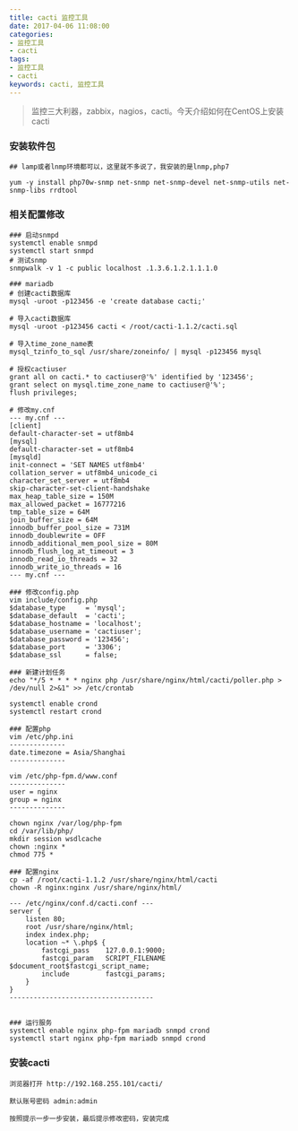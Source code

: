 ```yaml
---
title: cacti 监控工具
date: 2017-04-06 11:08:00
categories:
- 监控工具
- cacti
tags:
- 监控工具
- cacti
keywords: cacti, 监控工具
---
```

> 监控三大利器，zabbix，nagios，cacti。今天介绍如何在CentOS上安装cacti

<!-- more -->

### 安装软件包
<pre><code class="language-bash line-numbers">## lamp或者lnmp环境都可以，这里就不多说了，我安装的是lnmp,php7

yum -y install php70w-snmp net-snmp net-snmp-devel net-snmp-utils net-snmp-libs rrdtool
</code></pre>

### 相关配置修改
<pre><code class="language-bash line-numbers">### 启动snmpd
systemctl enable snmpd
systemctl start snmpd
# 测试snmp
snmpwalk -v 1 -c public localhost .1.3.6.1.2.1.1.1.0

### mariadb
# 创建cacti数据库
mysql -uroot -p123456 -e 'create database cacti;'

# 导入cacti数据库
mysql -uroot -p123456 cacti < /root/cacti-1.1.2/cacti.sql

# 导入time_zone_name表
mysql_tzinfo_to_sql /usr/share/zoneinfo/ | mysql -p123456 mysql

# 授权cactiuser
grant all on cacti.* to cactiuser@'%' identified by '123456';
grant select on mysql.time_zone_name to cactiuser@'%';
flush privileges;

# 修改my.cnf
--- my.cnf ---
[client]
default-character-set = utf8mb4
[mysql]
default-character-set = utf8mb4
[mysqld]
init-connect = 'SET NAMES utf8mb4'
collation_server = utf8mb4_unicode_ci
character_set_server = utf8mb4
skip-character-set-client-handshake
max_heap_table_size = 150M
max_allowed_packet = 16777216
tmp_table_size = 64M
join_buffer_size = 64M
innodb_buffer_pool_size = 731M
innodb_doublewrite = OFF
innodb_additional_mem_pool_size = 80M
innodb_flush_log_at_timeout = 3
innodb_read_io_threads = 32
innodb_write_io_threads = 16
--- my.cnf ---

### 修改config.php
vim include/config.php
$database_type     = 'mysql';
$database_default  = 'cacti';
$database_hostname = 'localhost';
$database_username = 'cactiuser';
$database_password = '123456';
$database_port     = '3306';
$database_ssl      = false;

### 新建计划任务
echo "*/5 * * * * nginx php /usr/share/nginx/html/cacti/poller.php > /dev/null 2>&1" >> /etc/crontab

systemctl enable crond
systemctl restart crond

### 配置php
vim /etc/php.ini
--------------
date.timezone = Asia/Shanghai
--------------

vim /etc/php-fpm.d/www.conf
--------------
user = nginx
group = nginx
--------------

chown nginx /var/log/php-fpm
cd /var/lib/php/
mkdir session wsdlcache
chown :nginx *
chmod 775 *

### 配置nginx
cp -af /root/cacti-1.1.2 /usr/share/nginx/html/cacti
chown -R nginx:nginx /usr/share/nginx/html/

--- /etc/nginx/conf.d/cacti.conf ---
server {
    listen 80;
    root /usr/share/nginx/html;
    index index.php;
    location ~* \.php$ {
        fastcgi_pass    127.0.0.1:9000;
        fastcgi_param   SCRIPT_FILENAME $document_root$fastcgi_script_name; 
        include         fastcgi_params; 
    }
}
------------------------------------


### 运行服务
systemctl enable nginx php-fpm mariadb snmpd crond
systemctl start nginx php-fpm mariadb snmpd crond
</code></pre>

### 安装cacti
<pre><code class="language-bash line-numbers">浏览器打开 http://192.168.255.101/cacti/

默认账号密码 admin:admin

按照提示一步一步安装，最后提示修改密码，安装完成
</code></pre>

